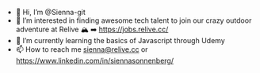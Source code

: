 - 👋 Hi, I’m @Sienna-git
- 👀 I’m interested in finding awesome tech talent to join our crazy outdoor adventure at Relive 🏔 ➡️ https://jobs.relive.cc/
- 🌱 I’m currently learning the basics of Javascript through Udemy
- 📫 How to reach me sienna@relive.cc or https://www.linkedin.com/in/siennasonnenberg/

<!---
Sienna-git/Sienna-git is a ✨ special ✨ repository because its `README.md` (this file) appears on your GitHub profile.
You can click the Preview link to take a look at your changes.
--->
